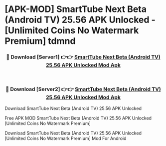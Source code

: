 # [APK-MOD] SmartTube Next Beta (Android TV) 25.56 APK Unlocked - [Unlimited Coins No Watermark Premium] tdmnd



<div align="center">
<h3>🔴 Download [Server1] 👉👉 <a href="https://momento.my/?title=SmartTube_Next_Beta_(Android_TV)_25.56_APK_Unlocked">SmartTube Next Beta (Android TV) 25.56 APK Unlocked Mod Apk</a></h3><br>

<h3>🔴 Download [Server2] 👉👉 <a href="https://momento.my/?title=SmartTube_Next_Beta_(Android_TV)_25.56_APK_Unlocked">SmartTube Next Beta (Android TV) 25.56 APK Unlocked Mod Apk</a></h3>
</div>



Download SmartTube Next Beta (Android TV) 25.56 APK Unlocked 

Free APK MOD SmartTube Next Beta (Android TV) 25.56 APK Unlocked [Unlimited Coins No Watermark Premium]

Download SmartTube Next Beta (Android TV) 25.56 APK Unlocked [Unlimited Coins No Watermark Premium] Mod For Android
